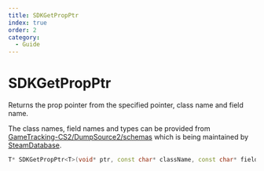 ```yaml
---
title: SDKGetPropPtr
index: true
order: 2
category:
  - Guide
---
```


# SDKGetPropPtr

Returns the prop pointer from the specified pointer, class name and field name.

The class names, field names and types can be provided from [GameTracking-CS2/DumpSource2/schemas](https://github.com/SteamDatabase/GameTracking-CS2/tree/master/DumpSource2/schemas) which is being maintained by [SteamDatabase](https://github.com/SteamDatabase).

```cpp
T* SDKGetPropPtr<T>(void* ptr, const char* className, const char* fieldName);
```